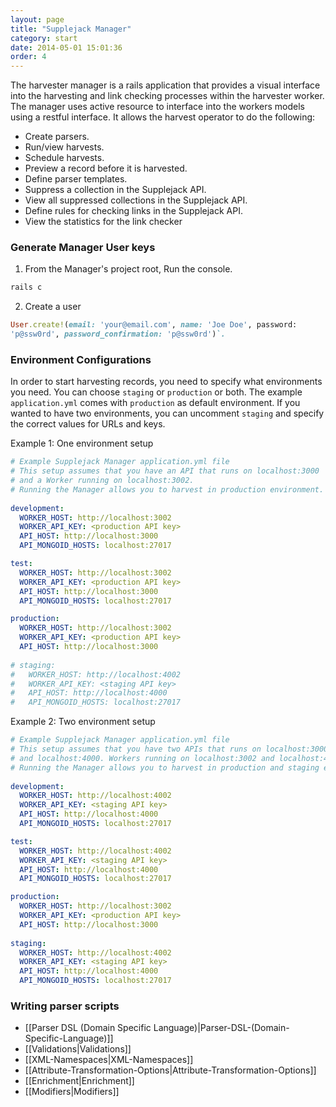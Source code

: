 ```yaml
---
layout: page
title: "Supplejack Manager"
category: start
date: 2014-05-01 15:01:36
order: 4
---
```


The harvester manager is a rails application that provides a visual interface into the harvesting and link checking processes within the harvester worker. The manager uses active resource to interface into the workers models using a restful interface. It allows the harvest operator to do the following:

* Create parsers.
* Run/view harvests.
* Schedule harvests.
* Preview a record before it is harvested.
* Define parser templates.
* Suppress a collection in the Supplejack API.
* View all suppressed collections in the Supplejack API.
* Define rules for checking links in the Supplejack API.
* View the statistics for the link checker

### Generate Manager User keys

1. From the Manager's project root, Run the console.

```ruby
rails c
```

2. Create a user 

```ruby
User.create!(email: 'your@email.com', name: 'Joe Doe', password:
'p@ssw0rd', password_confirmation: 'p@ssw0rd')`.
```

### Environment Configurations
In order to start harvesting records, you need to specify what environments you need. You can choose `staging` or `production` or both. The example `application.yml` comes with `production` as default environment. If you wanted to have two environments, you can uncomment `staging` and specify the correct values for URLs and keys.

Example 1: One environment setup

```yaml
# Example Supplejack Manager application.yml file
# This setup assumes that you have an API that runs on localhost:3000
# and a Worker running on localhost:3002.
# Running the Manager allows you to harvest in production environment.
  
development:
  WORKER_HOST: http://localhost:3002
  WORKER_API_KEY: <production API key>
  API_HOST: http://localhost:3000
  API_MONGOID_HOSTS: localhost:27017

test:
  WORKER_HOST: http://localhost:3002
  WORKER_API_KEY: <production API key>
  API_HOST: http://localhost:3000
  API_MONGOID_HOSTS: localhost:27017

production:
  WORKER_HOST: http://localhost:3002
  WORKER_API_KEY: <production API key>
  API_HOST: http://localhost:3000
  
# staging:
#   WORKER_HOST: http://localhost:4002
#   WORKER_API_KEY: <staging API key>
#   API_HOST: http://localhost:4000
#   API_MONGOID_HOSTS: localhost:27017
```

Example 2: Two environment setup

```yaml
# Example Supplejack Manager application.yml file
# This setup assumes that you have two APIs that runs on localhost:3000
# and localhost:4000. Workers running on localhost:3002 and localhost:4002.
# Running the Manager allows you to harvest in production and staging environments.
  
development:
  WORKER_HOST: http://localhost:4002
  WORKER_API_KEY: <staging API key>
  API_HOST: http://localhost:4000
  API_MONGOID_HOSTS: localhost:27017

test:
  WORKER_HOST: http://localhost:4002
  WORKER_API_KEY: <staging API key>
  API_HOST: http://localhost:4000
  API_MONGOID_HOSTS: localhost:27017

production:
  WORKER_HOST: http://localhost:3002
  WORKER_API_KEY: <production API key>
  API_HOST: http://localhost:3000
  
staging:
  WORKER_HOST: http://localhost:4002
  WORKER_API_KEY: <staging API key>
  API_HOST: http://localhost:4000
  API_MONGOID_HOSTS: localhost:27017
```

### Writing parser scripts
* [[Parser DSL (Domain Specific Language)|Parser-DSL-(Domain-Specific-Language)]]
* [[Validations|Validations]]
* [[XML-Namespaces|XML-Namespaces]]
* [[Attribute-Transformation-Options|Attribute-Transformation-Options]]
* [[Enrichment|Enrichment]]
* [[Modifiers|Modifiers]]
